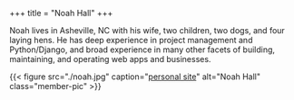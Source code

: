 +++
title = "Noah Hall"
+++

Noah lives in Asheville, NC with his wife, two children, two dogs, and four
laying hens.
He has deep experience in project management and Python/Django, and broad
experience in many other facets of building, maintaining, and operating web apps
and businesses.

{{< figure src="./noah.jpg" caption="[personal site](https://www.nthall.com)" alt="Noah Hall" class="member-pic" >}}
